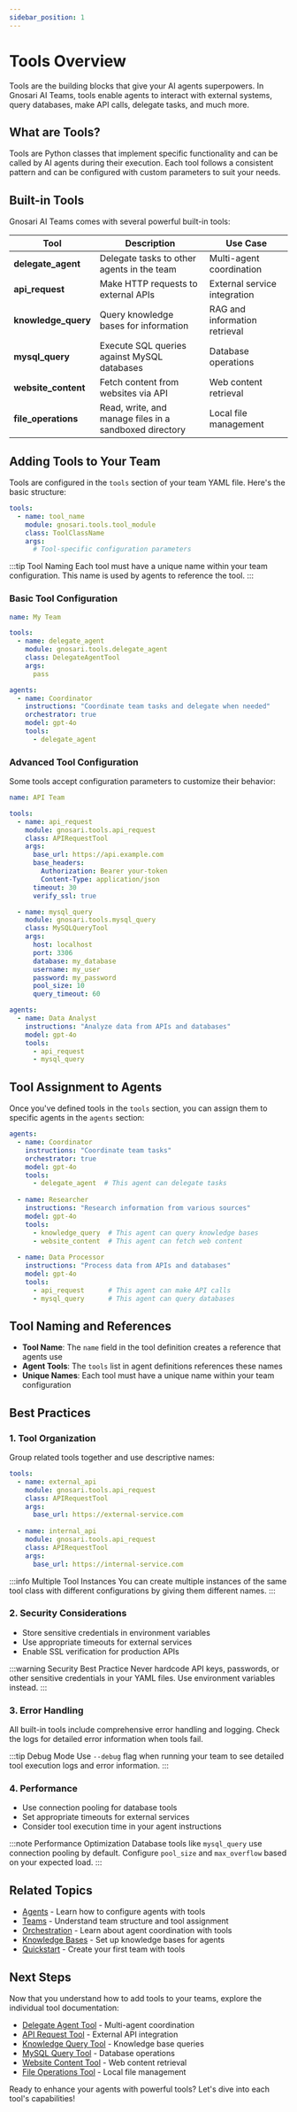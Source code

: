 ```yaml
---
sidebar_position: 1
---
```


# Tools Overview

Tools are the building blocks that give your AI agents superpowers. In Gnosari AI Teams, tools enable agents to interact with external systems, query databases, make API calls, delegate tasks, and much more.

## What are Tools?

Tools are Python classes that implement specific functionality and can be called by AI agents during their execution. Each tool follows a consistent pattern and can be configured with custom parameters to suit your needs.

## Built-in Tools

Gnosari AI Teams comes with several powerful built-in tools:

| Tool | Description | Use Case |
|------|-------------|----------|
| **delegate_agent** | Delegate tasks to other agents in the team | Multi-agent coordination |
| **api_request** | Make HTTP requests to external APIs | External service integration |
| **knowledge_query** | Query knowledge bases for information | RAG and information retrieval |
| **mysql_query** | Execute SQL queries against MySQL databases | Database operations |
| **website_content** | Fetch content from websites via API | Web content retrieval |
| **file_operations** | Read, write, and manage files in a sandboxed directory | Local file management |

## Adding Tools to Your Team

Tools are configured in the `tools` section of your team YAML file. Here's the basic structure:

```yaml
tools:
  - name: tool_name
    module: gnosari.tools.tool_module
    class: ToolClassName
    args:
      # Tool-specific configuration parameters
```

:::tip Tool Naming
Each tool must have a unique name within your team configuration. This name is used by agents to reference the tool.
:::

### Basic Tool Configuration

```yaml
name: My Team

tools:
  - name: delegate_agent
    module: gnosari.tools.delegate_agent
    class: DelegateAgentTool
    args:
      pass

agents:
  - name: Coordinator
    instructions: "Coordinate team tasks and delegate when needed"
    orchestrator: true
    model: gpt-4o
    tools:
      - delegate_agent
```

### Advanced Tool Configuration

Some tools accept configuration parameters to customize their behavior:

```yaml
name: API Team

tools:
  - name: api_request
    module: gnosari.tools.api_request
    class: APIRequestTool
    args:
      base_url: https://api.example.com
      base_headers:
        Authorization: Bearer your-token
        Content-Type: application/json
      timeout: 30
      verify_ssl: true

  - name: mysql_query
    module: gnosari.tools.mysql_query
    class: MySQLQueryTool
    args:
      host: localhost
      port: 3306
      database: my_database
      username: my_user
      password: my_password
      pool_size: 10
      query_timeout: 60

agents:
  - name: Data Analyst
    instructions: "Analyze data from APIs and databases"
    model: gpt-4o
    tools:
      - api_request
      - mysql_query
```

## Tool Assignment to Agents

Once you've defined tools in the `tools` section, you can assign them to specific agents in the `agents` section:

```yaml
agents:
  - name: Coordinator
    instructions: "Coordinate team tasks"
    orchestrator: true
    model: gpt-4o
    tools:
      - delegate_agent  # This agent can delegate tasks
      
  - name: Researcher
    instructions: "Research information from various sources"
    model: gpt-4o
    tools:
      - knowledge_query  # This agent can query knowledge bases
      - website_content  # This agent can fetch web content
      
  - name: Data Processor
    instructions: "Process data from APIs and databases"
    model: gpt-4o
    tools:
      - api_request      # This agent can make API calls
      - mysql_query      # This agent can query databases
```

## Tool Naming and References

- **Tool Name**: The `name` field in the tool definition creates a reference that agents use
- **Agent Tools**: The `tools` list in agent definitions references these names
- **Unique Names**: Each tool must have a unique name within your team configuration

## Best Practices

### 1. **Tool Organization**
Group related tools together and use descriptive names:

```yaml
tools:
  - name: external_api
    module: gnosari.tools.api_request
    class: APIRequestTool
    args:
      base_url: https://external-service.com
      
  - name: internal_api
    module: gnosari.tools.api_request
    class: APIRequestTool
    args:
      base_url: https://internal-service.com
```

:::info Multiple Tool Instances
You can create multiple instances of the same tool class with different configurations by giving them different names.
:::

### 2. **Security Considerations**
- Store sensitive credentials in environment variables
- Use appropriate timeouts for external services
- Enable SSL verification for production APIs

:::warning Security Best Practice
Never hardcode API keys, passwords, or other sensitive credentials in your YAML files. Use environment variables instead.
:::

### 3. **Error Handling**
All built-in tools include comprehensive error handling and logging. Check the logs for detailed error information when tools fail.

:::tip Debug Mode
Use `--debug` flag when running your team to see detailed tool execution logs and error information.
:::

### 4. **Performance**
- Use connection pooling for database tools
- Set appropriate timeouts for external services
- Consider tool execution time in your agent instructions

:::note Performance Optimization
Database tools like `mysql_query` use connection pooling by default. Configure `pool_size` and `max_overflow` based on your expected load.
:::

## Related Topics

- [Agents](/docs/agents) - Learn how to configure agents with tools
- [Teams](/docs/teams) - Understand team structure and tool assignment
- [Orchestration](/docs/orchestration) - Learn about agent coordination with tools
- [Knowledge Bases](/docs/knowledge) - Set up knowledge bases for agents
- [Quickstart](/docs/quickstart) - Create your first team with tools

## Next Steps

Now that you understand how to add tools to your teams, explore the individual tool documentation:

- [Delegate Agent Tool](/docs/tools/delegate-agent) - Multi-agent coordination
- [API Request Tool](/docs/tools/api-request) - External API integration
- [Knowledge Query Tool](/docs/tools/knowledge-query) - Knowledge base queries
- [MySQL Query Tool](/docs/tools/mysql-query) - Database operations
- [Website Content Tool](/docs/tools/website-content) - Web content retrieval
- [File Operations Tool](/docs/tools/file-operations) - Local file management

Ready to enhance your agents with powerful tools? Let's dive into each tool's capabilities!